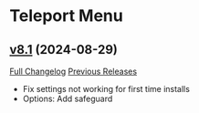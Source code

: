# Teleport Menu

## [v8.1](https://github.com/Justw8/TeleportMenu/tree/v8.1) (2024-08-29)
[Full Changelog](https://github.com/Justw8/TeleportMenu/compare/v8...v8.1) [Previous Releases](https://github.com/Justw8/TeleportMenu/releases)

- Fix settings not working for first time installs  
- Options: Add safeguard  
